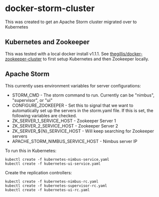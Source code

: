 docker-storm-cluster
====================

This was created to get an Apache Storm cluster migrated over to Kubernetes

Kubernetes and Zookeeper
------------------------

This was tested with a local docker install v1.1.1. See
[thegillis/docker-zookeeper-cluster](https://github.com/thegillis/docker-zookeeper-cluster)
to first setup Kubernetes and then Zookeeper locally.

Apache Storm
------------

This currently uses environment variables for server configurations:

* STORM_CMD - The storm command to run. Currently can be "nimbus", "supervisor", or "ui"
* CONFIGURE_ZOOKEEPER - Set this to signal that we want to automatically set up the servers in the storm.yaml file. If this is set, the following variables are checked.
* ZK_SERVER_1_SERVICE_HOST - Zookeeper Server 1
* ZK_SERVER_2_SERVICE_HOST - Zookeeper Server 2
* ZK_SERVER_${N}_SERVICE_HOST - Will keep searching for Zookeeper servers
* APACHE_STORM_NIMBUS_SERVICE_HOST - Nimbus server IP

To run this in Kubernetes:

```
kubectl create -f kubernetes-nimbus-service.yaml
kubectl create -f kubernetes-ui-service.yaml
```

Create the replication controllers:

```
kubectl create -f kubernetes-nimbus-rc.yaml
kubectl create -f kubernetes-supervisor-rc.yaml
kubectl create -f kubernetes-ui-rc.yaml
```


